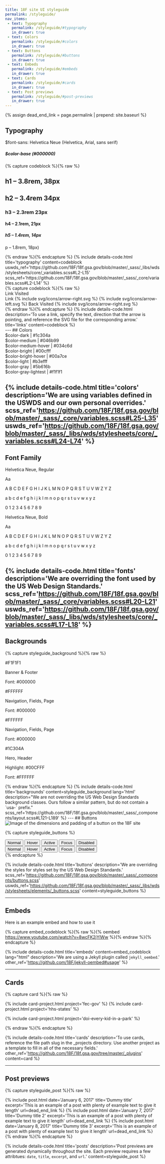 ```yaml
---
title: 18F site UI styleguide
permalink: /styleguide/
nav_items:
 - text: Typography
   permalink: /styleguide/#typography
   in_drawer: true
 - text: Colors
   permalink: /styleguide/#colors
   in_drawer: true
 - text: Buttons
   permalink: /styleguide/#buttons
   in_drawer: true
 - text: Embeds
   permalink: /styleguide/#embeds
   in_drawer: true
 - text: Cards
   permalink: /styleguide/#cards
   in_drawer: true
 - text: Post previews
   permalink: /styleguide/#post-previews
   in_drawer: true
---
```


{% assign dead_end_link = page.permalink | prepend: site.baseurl %}

## Typography

<section class="usa-grid-full">
  <div class="usa-width-two-thirds top-typography">
      <span class="intro-font">$font-sans: Helvetica Neue (Helvetica, Arial, sans serif)</span>
      <h5>$color-base (#000000) </h5>
  </div>
  <div class="usa-width-one-half">
{% capture codeblock %}{% raw %}
<h1>h1 – 3.8rem, 38px</h1>
<h2>h2 – 3.4rem 34px</h2>
<h3>h3 – 2.3rem 23px</h3>
<h4>h4 – 2.1rem, 21px </h4>
<h5>h5 – 1.4rem, 14px </h5>
<p>p – 1.8rem, 18px) </p>
{% endraw %}{% endcapture %}
{% include details-code.html
   title='typography'
   content=codeblock
   uswds_ref='https://github.com/18F/18f.gsa.gov/blob/master/_sass/_libs/wds/stylesheets/core/_variables.scss#L2-L15'
   scss_ref='https://github.com/18F/18f.gsa.gov/blob/master/_sass/_core/variables.scss#L2-L14'
%}
  </div>
  <div class="usa-width-one-half">
{% capture codeblock %}{% raw %}
<div class="styleguide-links-section">
  <a>Link</a>
  <a class="visited">Visited</a>
</div>
<div class="styleguide-links-section">
  <a class="link-arrow-right">
    Link
    {% include svg/icons/arrow-right.svg %}
  </a>
  <a class="link-arrow-left">
    {% include svg/icons/arrow-left.svg %}
    Back
  </a>
  <a class="link-arrow-right visited">
    Visited
    {% include svg/icons/arrow-right.svg %}
  </a>
</div>
{% endraw %}{% endcapture %}
{% include details-code.html
   description='To use a link, specify the text, direction that the arrow is pointing, and reference the SVG file for the corresponding arrow.'
   title='links'
   content=codeblock
%}
  </div>
</section>
---
## Colors

<section class="usa-grid-full">
  <div class="usa-width-one-half">
    <div class="color-box-group">
      <div class="color-box cb-dark"></div>
      $color-dark | #1c304a
    </div>
    <div class="color-box-group">
      <div class="color-box cb-medium"></div>
      $color-medium | #046b99
    </div>
    <div class="color-box-group">
      <div class="color-box cb-medium-hover"></div>
      $color-medium-hover | #034c6d
    </div>
    <div class="color-box-group">
      <div class="color-box cb-bright"></div>
      $color-bright | #00cfff
    </div>
  </div>
  <div class="usa-width-one-half">
    <div class="color-box-group">
      <div class="color-box cb-bright-hover"></div>
      $color-bright-hover | #00a7ce
    </div>
    <div class="color-box-group">
      <div class="color-box cb-light"></div>
      $color-light | #b3efff
    </div>
    <div class="color-box-group">
      <div class="color-box cb-gray"></div>
      $color-gray | #5b616b
    </div>
    <div class="color-box-group">
      <div class="color-box cb-gray-lightest"></div>
      $color-gray-lightest | #f1f1f1
    </div>
  </div>
</section>

{% include details-code.html
   title='colors'
   description='We are using variables defined in the USWDS and our own personal overrides.'
   scss_ref='https://github.com/18F/18f.gsa.gov/blob/master/_sass/_core/variables.scss#L25-L35'
   uswds_ref='https://github.com/18F/18f.gsa.gov/blob/master/_sass/_libs/wds/stylesheets/core/_variables.scss#L24-L74'
%}
---
## Font Family

<section class="usa-grid-full">
  <div class="usa-width-one-half">
    <p>Helvetica Neue, Regular</p>
    <span class="text-huge"> Aa </span>
    <p class="text-tiny">A B C D E F G H I J K L M N O P Q R S T U V W Z Y Z</p>
    <p class="text-tiny">a b c d e f g h i j k l m n o p q r s t u v w x y z</p>
    <p class="text-tiny">0 1 2 3 4 5 6 7 8 9</p>
  </div>
  <div class="usa-width-one-half p-bold">
    <p>Helvetica Neue, Bold</p>
    <span class="text-huge"> Aa </span>
    <p class="text-tiny">A B C D E F G H I J K L M N O P Q R S T U V W Z Y Z</p>
    <p class="text-tiny">a b c d e f g h i j k l m n o p q r s t u v w x y z</p>
    <p class="text-tiny">0 1 2 3 4 5 6 7 8 9</p>
  </div>
</section>

{% include details-code.html
   title='fonts'
   description='We are overriding the font used by the US Web Design Standards.'
   scss_ref='https://github.com/18F/18f.gsa.gov/blob/master/_sass/_core/variables.scss#L20-L21'
   uswds_ref='https://github.com/18F/18f.gsa.gov/blob/master/_sass/_libs/wds/stylesheets/core/_variables.scss#L17-L18'
%}
---
## Backgrounds
{% capture styleguide_background %}{% raw %}
<section class="usa-grid-full">
  <div class="usa-width-one-fourth">
    <div class="background-gray styleguide-bg-box">
      <div class="p-bold">
        <p>#F1F1F1</p>
        <p>Banner & Footer</p>
      </div>
      <p>Font: #000000</p>
    </div>
  </div>
  <div class="usa-width-one-fourth">
    <div class="background-white styleguide-bg-box">
      <div class="p-bold">
        <p>#FFFFFF</p>
        <p>Navigation, Fields, Page</p>
      </div>
      <p>Font: #000000</p>
    </div>
  </div>
  <div class="usa-width-one-fourth">
    <div class="background-medium styleguide-bg-box">
      <div class="p-bold">
        <p>#FFFFFF</p>
        <p>Navigation, Fields, Page</p>
      </div>
      <p>Font: #000000</p>
    </div>
  </div>
  <div class="usa-width-one-fourth">
    <div class="background-dark styleguide-bg-box">
      <div class="p-bold">
        <p>#1C304A</p>
        <p>Hero, Header</p>
      </div>
      <p class="section-heading">Highlight: #00CFFF</p>
      <p>Font: #FFFFFF</p>
    </div>
  </div>
</section>
{% endraw %}{% endcapture %}
{% include details-code.html
   title='backgrounds'
   content=styleguide_background
   lang='html'
   description="We are not overriding the US Web Design Standards background classes. Ours follow a similar pattern, but do not contain a `usa-` prefix."
   scss_ref='https://github.com/18F/18f.gsa.gov/blob/master/_sass/_components/layout.scss#L121-L189'
%}
---
## Buttons

<section class="usa-grid">
  <img src='{{ site.baseurl }}/assets/img/styleguide/button-anatomy.png'
       class='usa-width-one-third'
       alt='Image of the dimensions and padding of a button on the 18F site' />
</section>


{% capture styleguide_buttons %}
<section class="usa-grid usa-section">
  <button class="usa-button">Normal</button>
  <button class="usa-button-hover">Hover</button>
  <button class="usa-button-active">Active</button>
  <button class="usa-button-focus">Focus</button>
  <button class="usa-button-disabled">Disabled</button>
</section>

<section class="background-dark usa-grid">
  <button class="usa-button usa-button-secondary">Normal</button>
  <button class="usa-button-hover usa-button-secondary">Hover</button>
  <button class="usa-button-active usa-button-secondary">Active</button>
  <button class="usa-button-focus usa-button-secondary">Focus</button>
  <button class="usa-button-disabled usa-button-secondary">Disabled</button>
</section>
{% endcapture %}


{% include details-code.html
   title='buttons'
   description='We are overriding the styles for styles set by the US Web Design Standards.'
   scss_ref='https://github.com/18F/18f.gsa.gov/blob/master/_sass/_components/buttons.scss'
   uswds_ref='https://github.com/18F/18f.gsa.gov/blob/master/_sass/_libs/wds/stylesheets/elements/_buttons.scss'
   content=styleguide_buttons
%}

---
## Embeds

Here is an example embed and how to use it

{% capture embed_codeblock %}{% raw %}{% oembed https://www.youtube.com/watch?v=8wcFK2jYlWw %}{% endraw %}{% endcapture %}


{% include details-code.html
   title='embeds'
   content=embed_codeblock
   lang="html"
   description='We are using a Jekyll plugin called `jekyll_oembed`.'
   other_ref='https://github.com/18F/jekyll-oembed#usage'
%}

---
## Cards

{% capture card %}{% raw %}
<section class="usa-grid-full usa-section">
  {% include card-project.html
     project='fec-gov'
  %}
  {% include card-project.html
     project='hhs-states'
  %}

  {% include card-project.html
     project='doi-every-kid-in-a-park'
  %}
</section>
{% endraw %}{% endcapture %}

{% include details-code.html
   title='cards'
   description='To use cards, reference the file path slug in the _projects directory. Use another project as a template to fill in all of the necessary fields.'
   other_ref='https://github.com/18F/18f.gsa.gov/tree/master/_plugins'
   content=card
%}

---
## Post previews

{% capture styleguide_post %}{% raw %}
<section class="usa-grid-full usa-section posts_feature">
  {% include post.html
    date='January 6, 2017'
    title='Dummy title'
    excerpt='This is an example of a post with plenty of example text to give it length'
    url=dead_end_link
  %}
  {% include post.html
    date='January 7, 2017'
    title='Dummy title 2'
    excerpt='This is an example of a post with plenty of example text to give it length'
    url=dead_end_link
  %}
  {% include post.html
    date='January 8, 2017'
    title='Dummy title 3'
    excerpt='This is an example of a post with plenty of example text to give it length'
    url=dead_end_link
  %}
</section>
{% endraw %}{% endcapture %}


{% include details-code.html
   title='posts'
   description='Post previews are generated dynamically throughout the site. Each preview requires a few attribtues: `date`, `title`, `excerpt`, and `url`.'
   content=styleguide_post
%}


